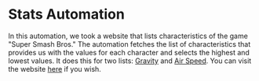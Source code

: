 # Stats Automation

In this automation, we took a website that lists characteristics of the game "Super Smash Bros." The automation fetches the list of characteristics that provides us with the values for each character and selects the highest and lowest values. It does this for two lists: [Gravity](cypress/e2e/gravity.spec.cy.js) and [Air Speed](cypress/e2e/airspeed.spec.cy.js). You can visit the website [here](https://ultimateframedata.com) if you wish.
